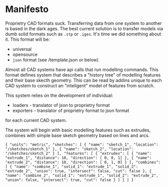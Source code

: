 # Manifesto

Proprietry CAD formats suck. Transferring data from one system to another is based in the dark ages. The best current solution is to transfer models via dumb solid formats such as `.stp` or `.iges`. It's time we did something about it. This format will be:

* universal
* opensource
* `json` format (see /template.json or below)

Almost all CAD systems have api calls that run modelling commands. This format defines system that describes a "history tree" of modelling features and their base skecth geometry. This can be read by addins unique to each CAD system to construct an "inteligent" model of features from scratch.

This system relies on the development of individual:

* loaders - translator of json to proprietry format
* exporters - translator of proprietry format to json format

for each current CAD system.

The system will begin with basic modelling features such as extrudes, combines with simple base sketch geometry based on lines and arcs.

`
{
  "units": "metric",
  "sketches": [
    {
      "name": "sketch_1",
      "location": "/sketches/sketch_1"
    },
    {
      "name": "sketch_2",
      "location": "/sketches/sketch_2"
    }
  ],
  "features": [
    {
      "extrudes": [
        {
          "name": "extrude_1",
          "distance": 10,
          "direction": [ 0, 0, 1]
        },
        {
          "name": "extrude_2",
          "distance": 10,
          "direction": [ 0, 1, 0]
        }
      ],
      "combines": [
        {
          "name": "combine_1",
          "solid_1": "extrude_1",
          "solid_2": "extrude_2",
          "union": true,
          "intersect": false,
          "cut": false
        },
        {
          "name": "combine_2",
          "solid_1": "extrude_1",
          "solid_2": "extrude_2",
          "union": false,
          "intersect": true,
          "cut": false
        }
      ]
    }
  ]
}
`